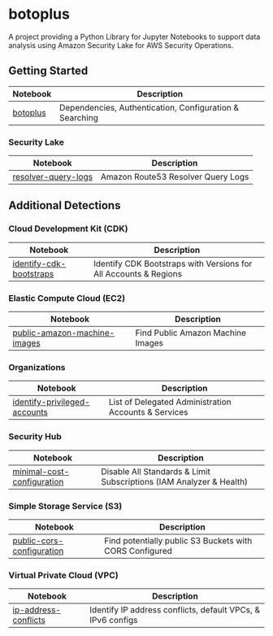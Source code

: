 # botoplus

A project providing a Python Library for Jupyter Notebooks to support data analysis using Amazon Security Lake for AWS Security Operations.

## Getting Started

| Notebook | Description |
| -------- | ----------- |
| [botoplus](botoplus.ipynb) | Dependencies, Authentication, Configuration & Searching |

### Security Lake

| Notebook | Description |
| -------- | ----------- |
| [resolver-query-logs](notebooks/securitylake/resolver-query-logs.ipynb) | Amazon Route53 Resolver Query Logs |

## Additional Detections

### Cloud Development Kit (CDK)

| Notebook | Description |
| -------- | ----------- |
| [identify-cdk-bootstraps](notebooks/cdk/identify-cdk-bootstraps.ipynb) | Identify CDK Bootstraps with Versions for All Accounts & Regions |

### Elastic Compute Cloud (EC2)

| Notebook | Description |
| -------- | ----------- |
| [public-amazon-machine-images](notebooks/ec2/public-amazon-machine-images.ipynb) | Find Public Amazon Machine Images |

### Organizations

| Notebook | Description |
| -------- | ----------- |
| [identify-privileged-accounts](notebooks/organizations/identify-privileged-accounts.ipynb) | List of Delegated Administration Accounts & Services |

### Security Hub

| Notebook | Description |
| -------- | ----------- |
| [minimal-cost-configuration](notebooks/securityhub/minimal-cost-configuration.ipynb) | Disable All Standards & Limit Subscriptions (IAM Analyzer & Health) |

### Simple Storage Service (S3)

| Notebook | Description |
| -------- | ----------- |
| [public-cors-configuration](notebooks/s3/public-cors-configuration.ipynb) | Find potentially public S3 Buckets with CORS Configured |

### Virtual Private Cloud (VPC)

| Notebook | Description |
| -------- | ----------- |
| [ip-address-conflicts](notebooks/vpc/ip-address-conflicts.ipynb) | Identify IP address conflicts, default VPCs, & IPv6 configs |
